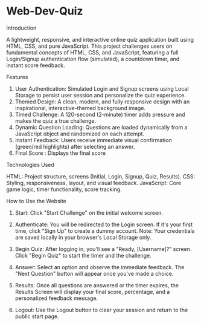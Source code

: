 # Web-Dev-Quiz
Introduction

A lightweight, responsive, and interactive online quiz application built using HTML, CSS, and pure JavaScript. This project challenges users on fundamental concepts of HTML, CSS, and JavaScript, featuring a full Login/Signup authentication flow (simulated), a countdown timer, and instant score feedback.

Features
1. User Authentication: Simulated Login and Signup screens using Local Storage to persist user session and personalize the quiz experience.
2. Themed Design: A clean, modern, and fully responsive design with an inspirational, interactive-themed background image.
3. Timed Challenge: A 120-second (2-minute) timer adds pressure and makes the quiz a true challenge.
4. Dynamic Question Loading: Questions are loaded dynamically from a JavaScript object and randomized on each attempt.
5. Instant Feedback: Users receive immediate visual confirmation (green/red highlights) after selecting an answer.
6. Final Score : Displays the final score 

Technologies Used

HTML:	Project structure, screens (Initial, Login, Signup, Quiz, Results).
CSS:	Styling, responsiveness, layout, and visual feedback.
JavaScript: Core game logic, timer functionality, score tracking.

How to Use the Website

1. Start: Click "Start Challenge" on the initial welcome screen.

2. Authenticate: You will be redirected to the Login screen.
If it's your first time, click "Sign Up" to create a dummy account.
Note: Your credentials are saved locally in your browser's Local Storage only.

3. Begin Quiz: After logging in, you'll see a "Ready, [Username]?" screen. Click "Begin Quiz" to start the timer and the challenge.

4. Answer: Select an option and observe the immediate feedback. The "Next Question" button will appear once you've made a choice.

5. Results: Once all questions are answered or the timer expires, the Results Screen will display your final score, percentage, and a personalized feedback message.

6. Logout: Use the Logout button to clear your session and return to the public start page.
